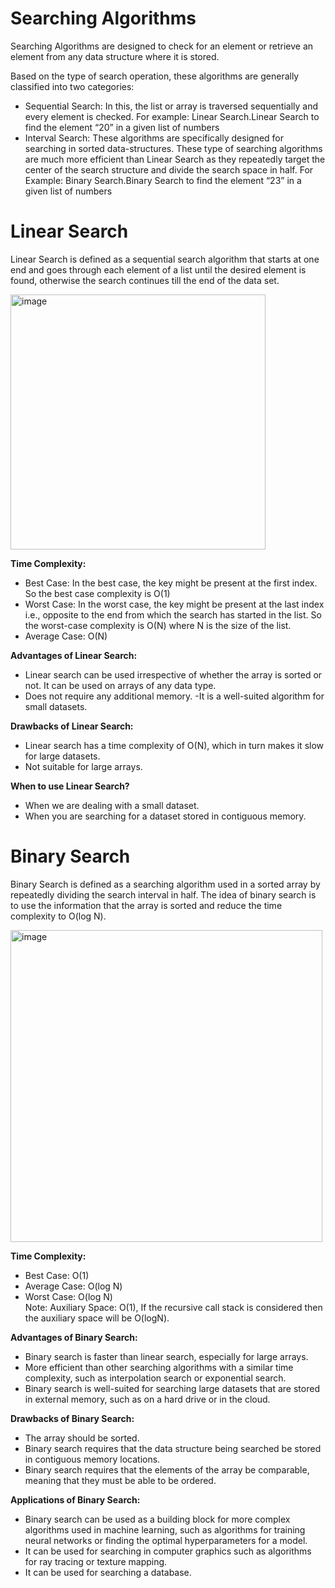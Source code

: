 # Searching Algorithms
Searching Algorithms are designed to check for an element or retrieve an element from any data structure where it is stored.

Based on the type of search operation, these algorithms are generally classified into two categories:
- Sequential Search: In this, the list or array is traversed sequentially and every element is checked. For example: Linear Search.Linear Search to find the element “20” in a given list of numbers
- Interval Search: These algorithms are specifically designed for searching in sorted data-structures. These type of searching algorithms are much more efficient than Linear Search as they repeatedly target the center of the search structure and divide the search space in half. For Example: Binary Search.Binary Search to find the element “23” in a given list of numbers

# Linear Search
Linear Search is defined as a sequential search algorithm that starts at one end and goes through each element of a list until the desired element is found, otherwise the search continues till the end of the data set.</br>

<img width="408" alt="image" src="https://github.com/rahul-jha-official/Algorithms/assets/138975150/65b6af0e-701c-4bc9-a92c-38758a6f9238">

</br>

**Time Complexity:**

- Best Case: In the best case, the key might be present at the first index. So the best case complexity is O(1)
- Worst Case: In the worst case, the key might be present at the last index i.e., opposite to the end from which the search has started in the list. So the worst-case complexity is O(N) where N is the size of the list.
- Average Case: O(N)

**Advantages of Linear Search:**

- Linear search can be used irrespective of whether the array is sorted or not. It can be used on arrays of any data type.
- Does not require any additional memory.
-It is a well-suited algorithm for small datasets.

**Drawbacks of Linear Search:**

- Linear search has a time complexity of O(N), which in turn makes it slow for large datasets.
- Not suitable for large arrays.

**When to use Linear Search?**

- When we are dealing with a small dataset.
- When you are searching for a dataset stored in contiguous memory.

# Binary Search
Binary Search is defined as a searching algorithm used in a sorted array by repeatedly dividing the search interval in half. The idea of binary search is to use the information that the array is sorted and reduce the time complexity to O(log N).

<img width="499" alt="image" src="https://github.com/rahul-jha-official/Algorithms/assets/138975150/39a26052-9079-4d9c-acd1-51bee87c6bc0">

</br>

**Time Complexity:**

- Best Case: O(1)
- Average Case: O(log N)
- Worst Case: O(log N) </br>
Note: Auxiliary Space: O(1), If the recursive call stack is considered then the auxiliary space will be O(logN).

**Advantages of Binary Search:**

- Binary search is faster than linear search, especially for large arrays.
- More efficient than other searching algorithms with a similar time complexity, such as interpolation search or exponential search.
- Binary search is well-suited for searching large datasets that are stored in external memory, such as on a hard drive or in the cloud.

**Drawbacks of Binary Search:**

- The array should be sorted.
- Binary search requires that the data structure being searched be stored in contiguous memory locations. 
- Binary search requires that the elements of the array be comparable, meaning that they must be able to be ordered.

**Applications of Binary Search:**

- Binary search can be used as a building block for more complex algorithms used in machine learning, such as algorithms for training neural networks or finding the optimal hyperparameters for a model.
- It can be used for searching in computer graphics such as algorithms for ray tracing or texture mapping.
- It can be used for searching a database.
